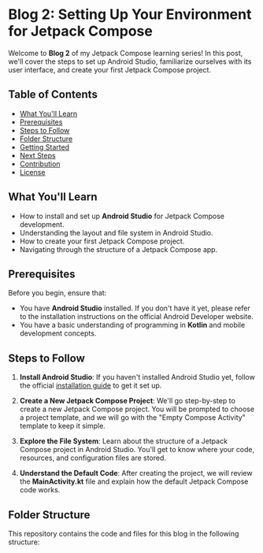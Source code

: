 # Blog 2: Setting Up Your Environment for Jetpack Compose

Welcome to **Blog 2** of my Jetpack Compose learning series! In this post, we'll cover the steps to set up Android Studio, familiarize ourselves with its user interface, and create your first Jetpack Compose project.

## Table of Contents
- [What You'll Learn](#what-youll-learn)
- [Prerequisites](#prerequisites)
- [Steps to Follow](#steps-to-follow)
- [Folder Structure](#folder-structure)
- [Getting Started](#getting-started)
- [Next Steps](#next-steps)
- [Contribution](#contribution)
- [License](#license)

## What You'll Learn

- How to install and set up **Android Studio** for Jetpack Compose development.
- Understanding the layout and file system in Android Studio.
- How to create your first Jetpack Compose project.
- Navigating through the structure of a Jetpack Compose app.

## Prerequisites

Before you begin, ensure that:
- You have **Android Studio** installed. If you don't have it yet, please refer to the installation instructions on the official Android Developer website.
- You have a basic understanding of programming in **Kotlin** and mobile development concepts.

## Steps to Follow

1. **Install Android Studio**: If you haven't installed Android Studio yet, follow the official [installation guide](https://developer.android.com/studio) to get it set up.

2. **Create a New Jetpack Compose Project**: We'll go step-by-step to create a new Jetpack Compose project. You will be prompted to choose a project template, and we will go with the "Empty Compose Activity" template to keep it simple.

3. **Explore the File System**: Learn about the structure of a Jetpack Compose project in Android Studio. You'll get to know where your code, resources, and configuration files are stored.

4. **Understand the Default Code**: After creating the project, we will review the **MainActivity.kt** file and explain how the default Jetpack Compose code works.

## Folder Structure

This repository contains the code and files for this blog in the following structure:
